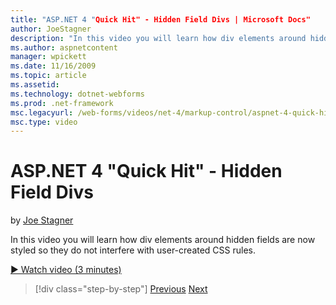 ```yaml
---
title: "ASP.NET 4 "Quick Hit" - Hidden Field Divs | Microsoft Docs"
author: JoeStagner
description: "In this video you will learn how div elements around hidden fields are now styled so they do not interfere with user-created CSS rules."
ms.author: aspnetcontent
manager: wpickett
ms.date: 11/16/2009
ms.topic: article
ms.assetid: 
ms.technology: dotnet-webforms
ms.prod: .net-framework
msc.legacyurl: /web-forms/videos/net-4/markup-control/aspnet-4-quick-hit-hidden-field-divs
msc.type: video
---
```

ASP.NET 4 "Quick Hit" - Hidden Field Divs
====================
by [Joe Stagner](https://github.com/JoeStagner)

In this video you will learn how div elements around hidden fields are now styled so they do not interfere with user-created CSS rules.

[&#9654; Watch video (3 minutes)](https://channel9.msdn.com/Blogs/ASP-NET-Site-Videos/aspnet-4-quick-hit-hidden-field-divs)

>[!div class="step-by-step"]
[Previous](aspnet-4-quick-hit-tableless-menu-control.md)
[Next](aspnet-4-quick-hit-disabled-control-styling.md)